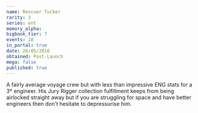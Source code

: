 ```yaml
---
name: Rescuer Tucker
rarity: 3
series: ent
memory_alpha:
bigbook_tier: 7
events: 18
in_portal: true
date: 26/05/2016
obtained: Post-Launch
mega: false
published: true
---
```


A fairly average voyage crew but with less than impressive ENG stats for a 3* engineer. His Jury Rigger collection fulfillment keeps from being airlocked straight away but if you are struggling for space and have better engineers then don’t hesitate to depressurise him.
